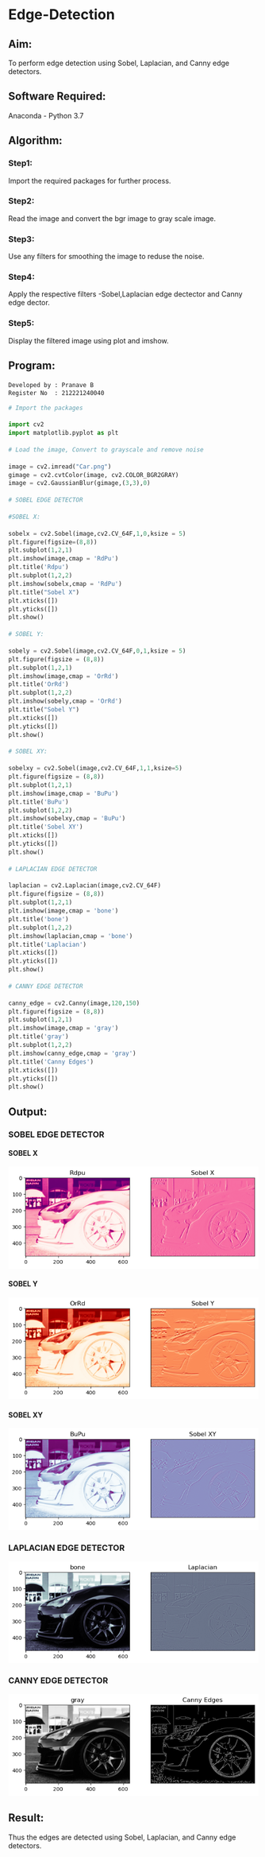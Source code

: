 # Edge-Detection
## Aim:
To perform edge detection using Sobel, Laplacian, and Canny edge detectors.

## Software Required:
Anaconda - Python 3.7

## Algorithm:
### Step1:

Import the required packages for further process.

### Step2:

Read the image and convert the bgr image to gray scale image.

### Step3:

Use any filters for smoothing the image to reduse the noise.

### Step4:

Apply the respective filters -Sobel,Laplacian edge dectector and Canny edge dector.

### Step5:

Display the filtered image using plot and imshow.   

 
## Program:
```
Developed by : Pranave B
Register No  : 212221240040
```

``` Python
# Import the packages

import cv2
import matplotlib.pyplot as plt

# Load the image, Convert to grayscale and remove noise

image = cv2.imread("Car.png")
gimage = cv2.cvtColor(image, cv2.COLOR_BGR2GRAY)
image = cv2.GaussianBlur(gimage,(3,3),0)

# SOBEL EDGE DETECTOR

#SOBEL X:

sobelx = cv2.Sobel(image,cv2.CV_64F,1,0,ksize = 5)
plt.figure(figsize=(8,8))
plt.subplot(1,2,1)
plt.imshow(image,cmap = 'RdPu')
plt.title('Rdpu')
plt.subplot(1,2,2)
plt.imshow(sobelx,cmap = 'RdPu')
plt.title("Sobel X")
plt.xticks([])
plt.yticks([])
plt.show()

# SOBEL Y:

sobely = cv2.Sobel(image,cv2.CV_64F,0,1,ksize = 5)
plt.figure(figsize = (8,8))
plt.subplot(1,2,1)
plt.imshow(image,cmap = 'OrRd')
plt.title('OrRd')
plt.subplot(1,2,2)
plt.imshow(sobely,cmap = 'OrRd')
plt.title("Sobel Y")
plt.xticks([])
plt.yticks([])
plt.show()

# SOBEL XY:

sobelxy = cv2.Sobel(image,cv2.CV_64F,1,1,ksize=5)
plt.figure(figsize = (8,8))
plt.subplot(1,2,1)
plt.imshow(image,cmap = 'BuPu')
plt.title('BuPu')
plt.subplot(1,2,2)
plt.imshow(sobelxy,cmap = 'BuPu')
plt.title('Sobel XY')
plt.xticks([])
plt.yticks([])
plt.show()

# LAPLACIAN EDGE DETECTOR

laplacian = cv2.Laplacian(image,cv2.CV_64F)
plt.figure(figsize = (8,8))
plt.subplot(1,2,1)
plt.imshow(image,cmap = 'bone')
plt.title('bone')
plt.subplot(1,2,2)
plt.imshow(laplacian,cmap = 'bone')
plt.title('Laplacian')
plt.xticks([])
plt.yticks([])
plt.show()

# CANNY EDGE DETECTOR

canny_edge = cv2.Canny(image,120,150)
plt.figure(figsize = (8,8))
plt.subplot(1,2,1)
plt.imshow(image,cmap = 'gray')
plt.title('gray')
plt.subplot(1,2,2)
plt.imshow(canny_edge,cmap = 'gray')
plt.title('Canny Edges')
plt.xticks([])
plt.yticks([])
plt.show()
```
## Output:
### SOBEL EDGE DETECTOR
#### SOBEL X
![](sx.png)
#### SOBEL Y
![](sy.png)
#### SOBEL XY
![](sz.png)

### LAPLACIAN EDGE DETECTOR
![](lap.png)

### CANNY EDGE DETECTOR
![](can.png)
## Result:
Thus the edges are detected using Sobel, Laplacian, and Canny edge detectors.
